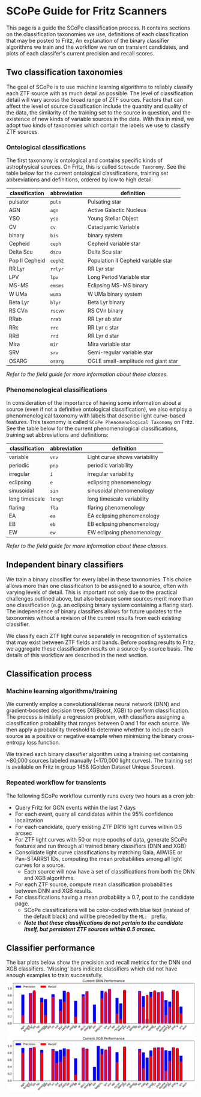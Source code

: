 # SCoPe Guide for Fritz Scanners
This page is a guide the SCoPe classification process. It contains sections on the classification taxonomies we use, definitions of each classification that may be posted to Fritz, An explanation of the binary classifier algorithms we train and the workflow we run on transient candidates, and plots of each classifer's current precision and recall scores.

## Two classification taxonomies
The goal of SCoPe is to use machine learning algorithms to reliably classify each ZTF source with as much detail as possible. The level of classification detail will vary across the broad range of ZTF sources. Factors that can affect the level of source classification include the quantity and quality of the data, the similarity of the training set to the source in question, and the existence of new kinds of variable sources in the data. With this in mind, we adopt two kinds of taxonomies which contain the labels we use to classify ZTF sources.

### Ontological classifications
The first taxonomy is ontological and contains specific kinds of astrophysical sources. On Fritz, this is called `Sitewide Taxonomy`. See the table below for the current ontological classifications, training set abbreviations and definitions, ordered by low to high detail:

| classification | abbreviation | definition |
| -------------- | ------------ | ---------- |
| pulsator | `puls` | Pulsating star |
| AGN | `agn` | Active Galactic Nucleus |
| YSO | `yso` | Young Stellar Object |
| CV | `cv` | Cataclysmic Variable |
| binary | `bis` | binary system |
| Cepheid | `ceph` | Cepheid variable star |
| Delta Scu | `dscu` | Delta Scu star |
| Pop II Cepheid | `ceph2` | Population II Cepheid variable star |
| RR Lyr | `rrlyr` | RR Lyr star |
| LPV | `lpv` | Long Period Variable star |
| MS-MS | `emsms` | Eclipsing MS-MS binary |
| W UMa | `wuma` | W UMa binary system |
| Beta Lyr | `blyr` | Beta Lyr binary |
| RS CVn | `rscvn` | RS CVn binary |
| RRab | `rrab` | RR Lyr ab star |
| RRc | `rrc` | RR Lyr c star |
| RRd | `rrd` | RR Lyr d star |
| Mira | `mir` | Mira variable star |
| SRV | `srv` | Semi-regular variable star |
| OSARG | `osarg` | OGLE small-amplitude red giant star |

*Refer to the field guide for more information about these classes.*

### Phenomenological classifications
In consideration of the importance of having some information about a source (even if not a definitive ontological classification), we also employ a phenomenological taxonomy with labels that describe light curve-based features. This taxonomy is called `SCoPe Phenomenological Taxonomy` on Fritz. See the table below for the current phenomenological classifications, training set abbreviations and definitions:

| classification | abbreviation | definition |
| -------------- | ------------ | ---------- |
| variable | `vnv` | Light curve shows variability |
| periodic | `pnp` | periodic variability |
| irregular | `i` | irregular variability |
| eclipsing | `e` | eclipsing phenomenology |
| sinusoidal | `sin` | sinusoidal phenomenology |
| long timescale | `longt` | long timescale variability |
| flaring | `fla` | flaring phenomenology |
| EA | `ea` | EA eclipsing phenomenology |
| EB | `eb` | EB eclipsing phenomenology |
| EW | `ew` | EW eclipsing phenomenology |

*Refer to the field guide for more information about these classes.*

## Independent binary classifiers
We train a binary classifier for every label in these taxonomies. This choice allows more than one classification to be assigned to a source, often with varying levels of detail. This is important not only due to the practical challenges outlined above, but also because some sources merit more than one classification (e.g. an eclipsing binary system containing a flaring star). The independence of binary classifiers allows for future updates to the taxonomies without a revision of the current results from each existing classifier.

We classify each ZTF light curve separately in recognition of systematics that may exist between ZTF fields and bands. Before posting results to Fritz, we aggregate these classification results on a source-by-source basis. The details of this workflow are described in the next section.

## Classification process

### Machine learning algorithms/training
We currently employ a convolutional/dense neural network (DNN) and gradient-boosted decision trees (XGBoost, XGB) to perform classification. The process is initially a regression problem, with classifiers assigning a classification probability that ranges between 0 and 1 for each source. We then apply a probability threshold to determine whether to include each source as a positive or negative example when minimizing the binary cross-entropy loss function.

We trained each binary classifier algorithm using a training set containing ~80,000 sources labeled manually (~170,000 light curves). The training set is available on Fritz in group 1458 (Golden Dataset Unique Sources).

### Repeated workflow for transients
The following SCoPe workflow currently runs every two hours as a cron job:

- Query Fritz for GCN events within the last 7 days
- For each event, query all candidates within the 95% confidence localization
- For each candidate, query existing ZTF DR16 light curves within 0.5 arcsec
- For ZTF light curves with 50 or more epochs of data, generate SCoPe features and run through all trained binary classifiers (DNN and XGB)
- Consolidate light curve classifications by matching Gaia, AllWISE or Pan-STARRS1 IDs, computing the mean probabilities among all light curves for a source.
  - Each source will now have a set of classifications from both the DNN and XGB algorithms.
- For each ZTF source, compute mean classification probabilities between DNN and XGB results.
- For classifications having a mean probability ≥ 0.7, post to the candidate page.
  - SCoPe classifications will be color-coded with blue text (instead of the default black) and will be preceded by the `ML: ` prefix.
  - ***Note that these classifications do not pertain to the candidate itself, but persistent ZTF sources within 0.5 arcsec.***


## Classifier performance
The bar plots below show the precision and recall metrics for the DNN and XGB classifiers. 'Missing' bars indicate classifiers which did not have enough examples to train successfully.
![DNN performance](data/DNN_performance.png)
![XGB performance](data/XGB_performance.png)
